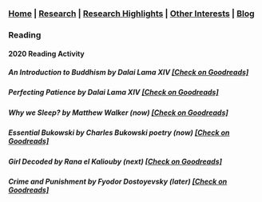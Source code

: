 ### [Home](README.md) | [Research](research_projects.md) | [Research Highlights](/research.md) | [Other Interests](other_interests.md) | [Blog](blog.md) 

### Reading 

#### 2020 Reading Activity

##### An Introduction to Buddhism by Dalai Lama XIV [[Check on Goodreads]](https://www.goodreads.com/book/show/36803955-an-introduction-to-buddhism)

##### Perfecting Patience by Dalai Lama XIV [[Check on Goodreads]](https://www.goodreads.com/book/show/39279810-perfecting-patience?ac=1&from_search=true&qid=dPOsLNbv8e&rank=2)

##### Why we Sleep? by Matthew Walker (now) [[Check on Goodreads]](https://www.goodreads.com/book/show/34466963-why-we-sleep) 

##### Essential Bukowski by Charles Bukowski *poetry* (now) [[Check on Goodreads]](https://www.goodreads.com/book/show/29100335-essential-bukowski?ac=1&from_search=true&qid=YicEvYv793&rank=1) 

##### Girl Decoded by Rana el Kaliouby (next) [[Check on Goodreads]](https://www.goodreads.com/book/show/52701044-girl-decoded?ac=1&from_search=true&qid=njCJRFfepV&rank=1)  

##### Crime and Punishment by Fyodor Dostoyevsky (later) [[Check on Goodreads]](https://www.goodreads.com/book/show/7144.Crime_and_Punishment?ac=1&from_search=true&qid=SYYlhHu7PV&rank=1)   


